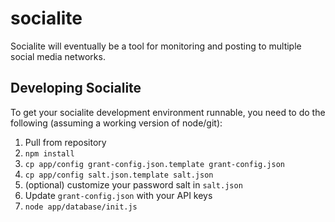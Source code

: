 # socialite

Socialite will eventually be a tool for monitoring and posting to multiple social media networks.

## Developing Socialite

To get your socialite development environment runnable, you need to do the following (assuming a working version of node/git):

1. Pull from repository
1. `npm install`
1. `cp app/config grant-config.json.template grant-config.json`
1. `cp app/config salt.json.template salt.json`
1. (optional) customize your password salt in `salt.json`
1. Update `grant-config.json` with your API keys
1. `node app/database/init.js`
